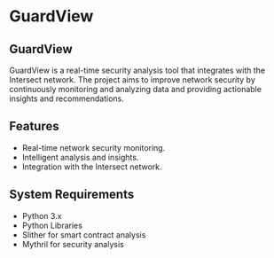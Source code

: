 # GuardView

## GuardView

GuardView is a real-time security analysis tool that integrates with the Intersect network. The project aims to improve network security by continuously monitoring and analyzing data and providing actionable insights and recommendations.

## Features

- Real-time network security monitoring.
- Intelligent analysis and insights.
- Integration with the Intersect network.



## System Requirements
- Python 3.x
- Python Libraries
- Slither for smart contract analysis
- Mythril for security analysis
